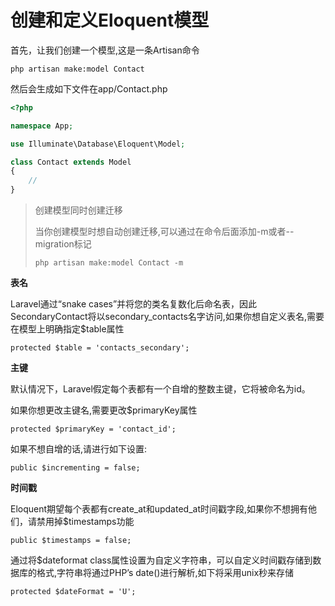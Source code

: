 # 创建和定义Eloquent模型

首先，让我们创建一个模型,这是一条Artisan命令

`php artisan make:model Contact`

然后会生成如下文件在app/Contact.php

```php
<?php

namespace App;

use Illuminate\Database\Eloquent\Model;

class Contact extends Model
{
    //
}
```

> 创建模型同时创建迁移
>
> 当你创建模型时想自动创建迁移,可以通过在命令后面添加-m或者--migration标记
>
> `php artisan make:model Contact -m`

**表名**

Laravel通过“snake cases”并将您的类名复数化后命名表，因此SecondaryContact将以secondary\_contacts名字访问,如果你想自定义表名,需要在模型上明确指定$table属性

`protected $table = 'contacts_secondary';`

**主键**

默认情况下，Laravel假定每个表都有一个自增的整数主键，它将被命名为id。

如果你想更改主键名,需要更改$primaryKey属性

`protected $primaryKey = 'contact_id';`

如果不想自增的话,请进行如下设置:

`public $incrementing = false;`

**时间戳**

Eloquent期望每个表都有create\_at和updated\_at时间戳字段,如果你不想拥有他们，请禁用掉$timestamps功能

`public $timestamps = false;`

通过将$dateformat class属性设置为自定义字符串，可以自定义时间戳存储到数据库的格式,字符串将通过PHP’s date\(\)进行解析,如下将采用unix秒来存储

`protected $dateFormat = 'U';`


